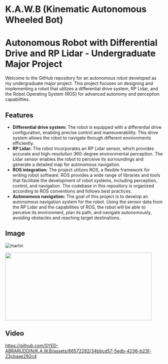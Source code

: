 # K.A.W.B (Kinematic Autonomous Wheeled Bot)
# Autonomous Robot with Differential Drive and RP Lidar - Undergraduate Major Project

Welcome to the GitHub repository for an autonomous robot developed as my undergraduate major project. This project focuses on designing and implementing a robot that utilizes a differential drive system, RP Lidar, and the Robot Operating System (ROS) for advanced autonomy and perception capabilities.

## Features
- **Differential drive system:** The robot is equipped with a differential drive configuration, enabling precise control and maneuverability. This drive system allows the robot to navigate through different environments efficiently.
- **RP Lidar:** The robot incorporates an RP Lidar sensor, which provides accurate and high-resolution 360-degree environmental perception. The Lidar sensor enables the robot to perceive its surroundings and generate a detailed map for autonomous navigation.
- **ROS integration:** The project utilizes ROS, a flexible framework for writing robot software. ROS provides a wide range of libraries and tools that facilitate the development of robot systems, including perception, control, and navigation. The codebase in this repository is organized according to ROS conventions and follows best practices.
- **Autonomous navigation:** The goal of this project is to develop an autonomous navigation system for the robot. Using the sensor data from the RP Lidar and the capabilities of ROS, the robot will be able to perceive its environment, plan its path, and navigate autonomously, avoiding obstacles and reaching target destinations.

## Image
![martin](https://github.com/SYED-ABRARUDDIN/K.A.W.B/assets/66572282/4263a1ff-129e-42e8-8e64-092502ce411e)

<p>
  <img width="468" height="216" src="https://github.com/SYED-ABRARUDDIN/K.A.W.B/assets/66572282/4263a1ff-129e-42e8-8e64-092502ce411e">
  </p>

## Video
https://github.com/SYED-ABRARUDDIN/K.A.W.B/assets/66572282/34bbcd57-5edb-4236-b23f-23cbaae292c4
